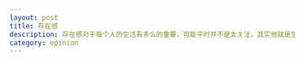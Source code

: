 ```yaml
---
layout: post
title: 存在感
description: 存在感对于每个人的生活有多么的重要，可能平时并不是太关注，其实他就是生活的全部
category: opinion
---
```






[startupjing]:    http://startupjing.github.io  "startupjing"
